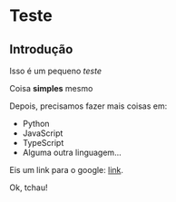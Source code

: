 Teste
=====

Introdução
----------

Isso é um pequeno *teste*

Coisa **simples** mesmo

Depois, precisamos fazer mais coisas em:

 * Python
 * JavaScript
 * TypeScript
 * Alguma outra linguagem...

Eis um link para o google: [link](www.google.com).

Ok, tchau!